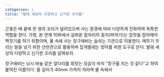 ```yaml
---
categories: i
title: "벌레 세상의 다양하고 신기한 꼬리들"
---
```

곤충은 배 끝에 한 쌍의 꼬리가 달려있으며 사는 환경에 따라 다양하게 진화하여 독특한 역할을 한다. 가령, 본 연재 10화에서 살펴본 잠자리의 꽁지(파악기)는 암컷을 잡아매어 짝짓기를 하기 위함이며, 물 속에 사는 장구애비는 숨쉬는 기관으로 이용한다. 메뚜기 무리는 알을 낳기 위한 산란관으로 활용하며 집게벌레는 방어를 위한 도구로 쓴다. 벌레 세상의 다양하고 신기한 꼬리를 살펴보자.

장구애비는 낚시 바늘 같은 앞다리를 휘젓는 모습이 마치 "장구를 치는 것 같다"고 하여 붙여진 이름이다. 몸 길이가 40mm 가까이 자라며 물 속에서